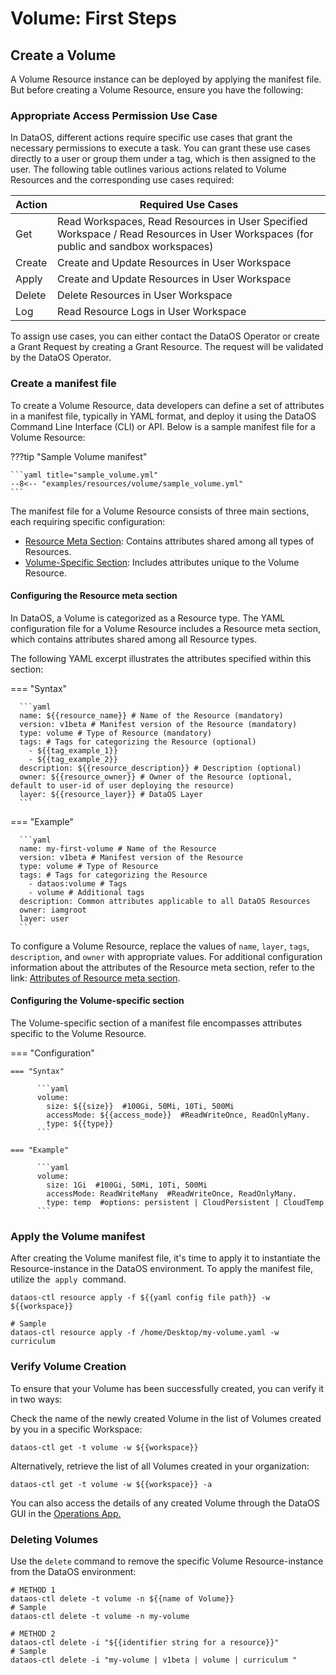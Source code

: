 # Volume: First Steps

## Create a Volume

A Volume Resource instance can be deployed by applying the manifest file. But before creating a Volume Resource, ensure you have the following:

### **Appropriate Access Permission Use Case**

In DataOS, different actions require specific use cases that grant the necessary permissions to execute a task. You can grant these use cases directly to a user or group them under a tag, which is then assigned to the user. The following table outlines various actions related to Volume Resources and the corresponding use cases required:

| **Action** | **Required Use Cases** |
|------------|------------------------|
| Get        | Read Workspaces, Read Resources in User Specified Workspace / Read Resources in User Workspaces (for public and sandbox workspaces) |
| Create     | Create and Update Resources in User Workspace       |
| Apply      | Create and Update Resources in User Workspace          |
| Delete     | Delete Resources in User Workspace               |
| Log        | Read Resource Logs in User Workspace                 |

To assign use cases, you can either contact the DataOS Operator or create a Grant Request by creating a Grant Resource. The request will be validated by the DataOS Operator.

### **Create a manifest file**

To create a Volume Resource, data developers can define a set of attributes in a manifest file, typically in YAML format, and deploy it using the DataOS Command Line Interface (CLI) or API. Below is a sample manifest file for a Volume Resource:

???tip "Sample Volume manifest"

    ```yaml title="sample_volume.yml"
    --8<-- "examples/resources/volume/sample_volume.yml"
    ```

The manifest file for a Volume Resource consists of three main sections, each requiring specific configuration:

- [Resource Meta Section](#configuring-the-resource-meta-section): Contains attributes shared among all types of Resources.
- [Volume-Specific Section](#configuring-the-volume-specific-section): Includes attributes unique to the Volume Resource.

#### **Configuring the Resource meta section**

In DataOS, a Volume is categorized as a Resource type. The YAML configuration file for a Volume Resource includes a Resource meta section, which contains attributes shared among all Resource types.

The following YAML excerpt illustrates the attributes specified within this section:

=== "Syntax"

      ```yaml
      name: ${{resource_name}} # Name of the Resource (mandatory)
      version: v1beta # Manifest version of the Resource (mandatory)
      type: volume # Type of Resource (mandatory)
      tags: # Tags for categorizing the Resource (optional)
        - ${{tag_example_1}}
        - ${{tag_example_2}}
      description: ${{resource_description}} # Description (optional)
      owner: ${{resource_owner}} # Owner of the Resource (optional, default to user-id of user deploying the resource)
      layer: ${{resource_layer}} # DataOS Layer 
      ```
=== "Example"

      ```yaml
      name: my-first-volume # Name of the Resource
      version: v1beta # Manifest version of the Resource
      type: volume # Type of Resource
      tags: # Tags for categorizing the Resource
        - dataos:volume # Tags 
        - volume # Additional tags
      description: Common attributes applicable to all DataOS Resources
      owner: iamgroot
      layer: user
      ```

To configure a Volume Resource, replace the values of `name`, `layer`, `tags`, `description`, and `owner` with appropriate values. For additional configuration information about the attributes of the Resource meta section, refer to the link: [Attributes of Resource meta section](/resources/manifest_attributes/).

#### **Configuring the Volume-specific section**

The Volume-specific section of a manifest file encompasses attributes specific to the Volume Resource.


=== "Configuration"

    === "Syntax"

          ```yaml
          volume:
            size: ${{size}}  #100Gi, 50Mi, 10Ti, 500Mi
            accessMode: ${{access_mode}}  #ReadWriteOnce, ReadOnlyMany.
            type: ${{type}}
          ```

    === "Example"

          ```yaml
          volume:
            size: 1Gi  #100Gi, 50Mi, 10Ti, 500Mi
            accessMode: ReadWriteMany  #ReadWriteOnce, ReadOnlyMany.
            type: temp  #options: persistent | CloudPersistent | CloudTemp
          ```


### **Apply the Volume manifest**

After creating the Volume manifest file, it's time to apply it to instantiate the Resource-instance in the DataOS environment. To apply the manifest file, utilize the  `apply`  command.

```shell
dataos-ctl resource apply -f ${{yaml config file path}} -w ${{workspace}}

# Sample
dataos-ctl resource apply -f /home/Desktop/my-volume.yaml -w curriculum
```

### **Verify Volume Creation**

To ensure that your Volume has been successfully created, you can verify it in two ways:

Check the name of the newly created Volume in the list of Volumes created by you in a specific Workspace:

```shell
dataos-ctl get -t volume -w ${{workspace}}
```

Alternatively, retrieve the list of all Volumes created in your organization:

```shell
dataos-ctl get -t volume -w ${{workspace}} -a
```

You can also access the details of any created Volume through the DataOS GUI in the [Operations App.](/interfaces/operations/)

### **Deleting Volumes**

Use the `delete` command to remove the specific Volume Resource-instance from the DataOS environment:

```shell
# METHOD 1
dataos-ctl delete -t volume -n ${{name of Volume}}
# Sample
dataos-ctl delete -t volume -n my-volume

# METHOD 2
dataos-ctl delete -i "${{identifier string for a resource}}"
# Sample 
dataos-ctl delete -i "my-volume | v1beta | volume | curriculum "
```


